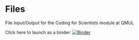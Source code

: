 # Files

File Input/Output for the Coding for Scientists module at QMUL

Click here to launch as a binder: [![Binder](https://mybinder.org/badge_logo.svg)](https://mybinder.org/v2/gh/fsmeraldi/c4s-files/master)
